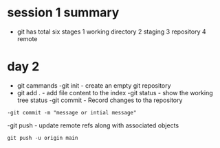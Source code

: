 # session 1  summary
- git has total six stages
1 working directory
2 staging
3 repository
4 remote
# day 2 
- git cammands
-git init - create an empty git repository
- git add . - add file content to the index
-git status - show the working tree status
-git commit - Record changes to tha repository
 ```syntax 
 -git commit -m	"message or intial message"
 ``` 
 -git push - update remote refs along with associated objects
  ```syntax 
 git push -u origin main
 